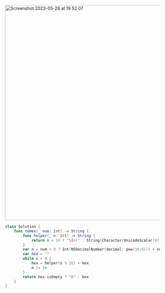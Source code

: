 <img width="700" alt="Screenshot 2023-05-28 at 19 52 07" src="https://github.com/jayyaj1224/Algorithm/assets/73763976/59827baf-0d72-4df2-a46c-8adf17d799df">

```swift
class Solution {
    func toHex(_ num: Int) -> String {
        func helper(_ n: Int) -> String { 
            return n < 10 ? "\(n)" : String(Character(UnicodeScalar(97+n%10)!))
        }
        var n = num < 0 ? Int(NSDecimalNumber(decimal: pow(16,8))) + num : num
        var hex = ""
        while n > 0 { 
            hex = helper(n % 16) + hex
            n /= 16
        }
        return hex.isEmpty ? "0" : hex
    }
}
```
